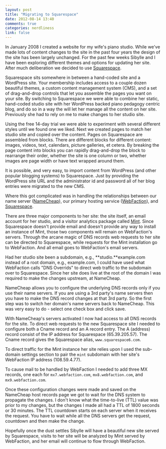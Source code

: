 ```yaml
---
layout: post
title: "Migrating to Squarespace"
date: 2012-08-14 13:40
comments: true
categories: nerdliness
link: false
---
```

In January 2008 I created a website for my wife's piano studio. While we've made lots of content changes to the site in the past four years the design of the site has been largely unchanged. For the past few weeks Sibylle and I have been exploring different themes and options for updating her site. After much deliberation we decided to use [Squarespace](http://squarespace.com "Squarespace"). 

Squarespace sits somewhere in between a hand-coded site and a WordPress site. Your membership includes access to a couple dozen beautiful themes, a custom content management system (CMS), and a set of drag-and-drop controls that let you assemble the pages you want on your site. By switching to Squarespace we were able to combine her static, hand-coded studio site with her WordPress backed piano pedagogy centric blog, and do so in a way the will let her manage all the content on her site. Previously she had to rely on me to make changes to her studio site.

Using the free 14-day trial we were able to experiment with several different styles until we found one we liked. Next we created pages to match her studio site and copied over the content. Pages on Squarespace are assembled from blocks. There are different blocks for different content: images, videos, text, calendars, picture galleries, et cetera. By breaking the page content into blocks you can rapidly drag-and-drop the block to rearrange their order, whether the site is one column or two, whether images are page width or have text wrapped around them.

It is possible, and very easy, to import content from WordPress (and other popular blogging systems) to Squarespace. Just by providing the WordPress site URL and the administrator id and password all of her blog entries were migrated to the new CMS.

Where this got complicated was in handling the relationships between our name server ([NameCheap](http://namecheap.com "NameCheap")), our primary hosting service ([WebFaction](http://webfcation.com "WebFaction")), and [Squarespace](http://squarespace.com "Squarespace"). 

There are three major components to her site: the site itself, an email account for her studio, and a visitor analytics package called [Mint](http://haveamint.com "Mint"). Since Squarespace doesn't provide email and doesn't provide any way to install an instance of Mint, those two components will remain on WebFaction's servers. Through the arcane magic of DNS records web requests to her site can be directed to Squarespace, while requests for the Mint installation go to WebFaction. And all email goes to WebFaction's email servers.

Had her studio site been a subdomain, e.g., **studio.**example.com instead of a root domain, e.g., example.com, I could have used what WebFaction calls "DNS Overrids" to direct web traffic to the subdomain over to Squarespace. Since her site does live at the root of the domain I was required to make the changes upstream, at NameCheap. 

NameCheap allows you to configure the underlying DNS records only if you use their name servers. If you are using a 3rd party's name servers then you have to make the DNS record changes at that 3rd party. So the first step was to switch her domain's name servers back to NameCheap. This was very easy to do - select one check box and click save. 

With NameCheap's servers activated I now had access to all DNS records for the site. To direct web requests to the new Squarespace site I needed to configure both a Cname record and an A record entry. The A (address) record consist of the IP address for Squarespace (65.39.205.57). The Cname record gives the Squarespace alias, `www.squarespace6.com`.

To direct traffic for the Mint instance her site relies upon I used the sub-domain settings section to pair the `mint` subdomain with her site's WebFaction IP address (108.59.4.77).

To cause mail to be handled by WebFaction I needed to add three MX records, one each for `mx7.webfaction.com`, `mx8.webfaction.com`, and `mx9.webfaction.com`.

Once these configuration changes were made and saved on the NameCheap host records page we got to wait for the DNS system to propagate the changes. I don't know what the time-to-live (TTL) value was prior to my changes, but the changes I made all had a TTL of 1800 seconds or 30 minutes. The TTL countdown starts on each server when it receives the request. You have to wait while all the DNS servers get the request, countdown and then make the change.

Hopefully once the dust settles Sibylle will have a beautiful new site served by Squarespace, visits to her site will be analyzed by Mint served by WebFaction, and her email will continue to flow through WebFaction. 
